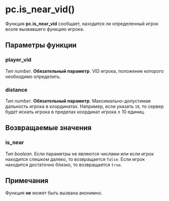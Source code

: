 # pc.is_near_vid()
Функция **pc.is_near_vid** сообщает, находится ли определенный игрок возле вызвавшего функцию игрока.

## Параметры функции
### player_vid
Тип *number*. **Обязательный параметр**. VID игрока, положение которого необходимо определить.

### distance
Тип *number*. **Обязательный параметр**. Максимально-допустимая дальность игрока в координатах. Например, если указать `10`, то сервер будет искать игрока в пределах координат игрока &plusmn; 10 единиц.

## Возвращаемые значения
### is_near
Тип *boolean*. Если параметры не являются числами или если игрок находится слишком далеко, то возвращается `false`. Если игрок находится достаточно близко, то возвращается `true`.

## Примечания
Функция **не** может быть вызвана анонимно.